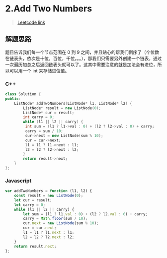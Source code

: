 # 2.Add Two Numbers

> [Leetcode link](https://leetcode.com/problems/add-two-numbers/)

## 解题思路

题目告诉我们每一个节点范围在 0 到 9 之间，并且贴心的帮我们倒序了（个位数在链表头，依次是十位，百位，千位。。。），那我们只需要另外创建一个链表，通过一次遍历加总之后返回链表头就可以了。这其中需要注意的就是加法会有进位，所以可以用一个 int 来存储进位值。

### C++

```cpp
class Solution {
public:
    ListNode* addTwoNumbers(ListNode* l1, ListNode* l2) {
        ListNode* result = new ListNode(0);
        ListNode* cur = result;
        int carry = 0;
        while (l1 || l2 || carry) {
         int sum = (l1 ? l1->val : 0) + (l2 ? l2->val : 0) + carry;
         carry = sum / 10;
         cur->next = new ListNode(sum % 10);
         cur = cur->next;
         l1 = l1 ? l1->next : l1;
         l2 = l2 ? l2->next : l2;
        }
        return result->next;
    }
};
```

### Javascript

```js
var addTwoNumbers = function (l1, l2) {
	const result = new ListNode(0);
	let cur = result;
	let carry = 0;
	while (l1 || l2 || carry) {
		let sum = (l1 ? l1.val : 0) + (l2 ? l2.val : 0) + carry;
		carry = Math.floor(sum / 10);
		cur.next = new ListNode(sum % 10);
		cur = cur.next;
		l1 = l1 ? l1.next : l1;
		l2 = l2 ? l2.next : l2;
	}
	return result.next;
};
```
